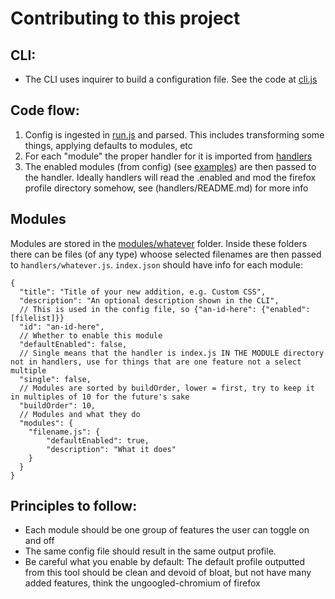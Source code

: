# Contributing to this project

## CLI:

- The CLI uses inquirer to build a configuration file. See the code at [cli.js](cli.js)

## Code flow:

1. Config is ingested in [run.js](run.js) and parsed. This includes transforming some things, applying defaults to modules, etc
2. For each "module" the proper handler for it is imported from [handlers](handlers/README.md)
3. The enabled modules (from config) (see [examples](examples)) are then passed to the handler. Ideally handlers will read the .enabled and mod the firefox profile directory somehow, see (handlers/README.md) for more info

## Modules

Modules are stored in the [modules/whatever](modules) folder. Inside these folders there can be files (of any type) whoose selected filenames are then passed to `handlers/whatever.js`. `index.json` should have info for each module:

```jsonc
{
  "title": "Title of your new addition, e.g. Custom CSS",
  "description": "An optional description shown in the CLI",
  // This is used in the config file, so {"an-id-here": {"enabled": [filelist]}}
  "id": "an-id-here",
  // Whether to enable this module
  "defaultEnabled": false,
  // Single means that the handler is index.js IN THE MODULE directory not in handlers, use for things that are one feature not a select multiple
  "single": false,
  // Modules are sorted by buildOrder, lower = first, try to keep it in multiples of 10 for the future's sake
  "buildOrder": 10,
  // Modules and what they do
  "modules": {
    "filename.js": {
        "defaultEnabled": true,
        "description": "What it does"
    }
  }
}
```

## Principles to follow:
- Each module should be one group of features the user can toggle on and off
- The same config file should result in the same output profile.
- Be careful what you enable by default: The default profile outputted from this tool should be clean and devoid of bloat, but not have many added features, think the ungoogled-chromium of firefox

